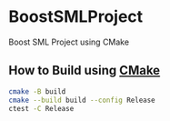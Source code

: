 # BoostSMLProject

Boost SML Project using CMake

## How to Build using [CMake](https://cmake.org/)

```bash
cmake -B build
cmake --build build --config Release
ctest -C Release
```

